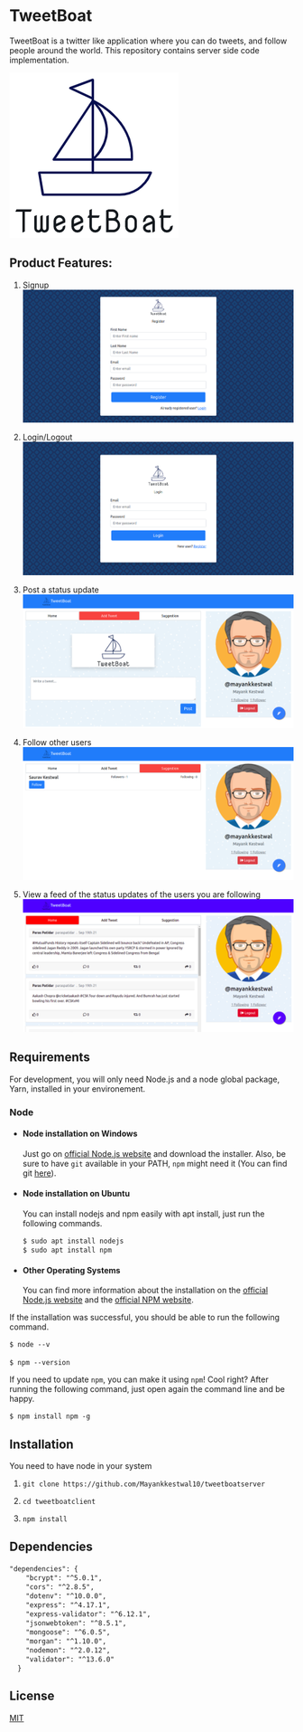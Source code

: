 # TweetBoat

TweetBoat is a twitter like application where you can do tweets, and follow people around the world. This repository contains server side code implementation.

![](assets/images/tweetboat.png)

## Product Features:

1. Signup
![](assets/images/register.png)

2. Login/Logout
![](assets/images/login.png)

3. Post a status update
![](assets/images/tweet.png)

4. Follow other users
![](assets/images/follow.png)

5. View a feed of the status updates of the users you are following
![](assets/images/feed.png)

## Requirements

For development, you will only need Node.js and a node global package, Yarn, installed in your environement.

### Node
- #### Node installation on Windows

  Just go on [official Node.js website](https://nodejs.org/) and download the installer.
Also, be sure to have `git` available in your PATH, `npm` might need it (You can find git [here](https://git-scm.com/)).

- #### Node installation on Ubuntu

  You can install nodejs and npm easily with apt install, just run the following commands.

      $ sudo apt install nodejs
      $ sudo apt install npm

- #### Other Operating Systems
  You can find more information about the installation on the [official Node.js website](https://nodejs.org/) and the [official NPM website](https://npmjs.org/).

If the installation was successful, you should be able to run the following command.

    $ node --v

    $ npm --version

If you need to update `npm`, you can make it using `npm`! Cool right? After running the following command, just open again the command line and be happy.

    $ npm install npm -g

## Installation

You need to have node in your system

1. ```git clone https://github.com/Mayankkestwal10/tweetboatserver```

2. ```cd tweetboatclient```

3. ```npm install```

## Dependencies
```
"dependencies": {
    "bcrypt": "^5.0.1",
    "cors": "^2.8.5",
    "dotenv": "^10.0.0",
    "express": "^4.17.1",
    "express-validator": "^6.12.1",
    "jsonwebtoken": "^8.5.1",
    "mongoose": "^6.0.5",
    "morgan": "^1.10.0",
    "nodemon": "^2.0.12",
    "validator": "^13.6.0"
  }
```


## License
[MIT](https://choosealicense.com/licenses/mit/)
